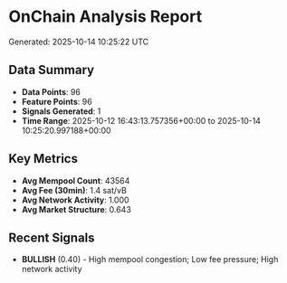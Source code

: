 # OnChain Analysis Report
Generated: 2025-10-14 10:25:22 UTC

## Data Summary
- **Data Points**: 96
- **Feature Points**: 96
- **Signals Generated**: 1
- **Time Range**: 2025-10-12 16:43:13.757356+00:00 to 2025-10-14 10:25:20.997188+00:00

## Key Metrics
- **Avg Mempool Count**: 43564
- **Avg Fee (30min)**: 1.4 sat/vB
- **Avg Network Activity**: 1.000
- **Avg Market Structure**: 0.643

## Recent Signals
- **BULLISH** (0.40) - High mempool congestion; Low fee pressure; High network activity
